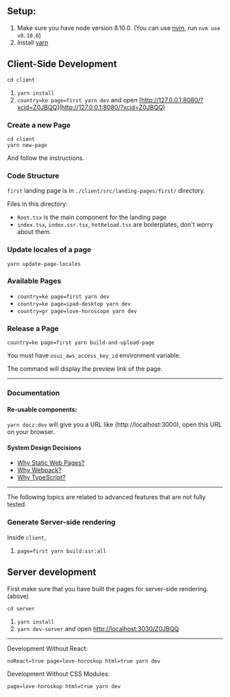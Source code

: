 ## Setup:

1. Make sure you have node version 8.10.0. (You can use [nvm](https://github.com/creationix/nvm), run `nvm use v8.10.0`)
2. Install [yarn](https://yarnpkg.com/en/)

## Client-Side Development

`cd client`

1. `yarn install`
2. `country=ke page=first yarn dev` and open [http://127.0.0.1:8080/?xcid=Z0JBQQ](http://127.0.0.1:8080/?xcid=Z0JBQQ)

### Create a new Page

```
cd client
yarn new-page
```

And follow the instructions.

### Code Structure

`first` landing page is in `./client/src/landing-pages/first/` directory.

Files in this directory:

* `Root.tsx` is the main component for the landing page
* `index.tsx`, `index.ssr.tsx`, `hotReload.tsx` are boilerplates, don't worry about them.

### Update locales of a page

```
yarn update-page-locales
```

### Available Pages

* `country=ke page=first yarn dev`
* `country=ke page=ipad-desktop yarn dev`
* `country=gr page=love-horoscope yarn dev`

### Release a Page

```
country=ke page=first yarn build-and-upload-page
```

You must have `osui_aws_access_key_id` environment variable.

The command will display the preview link of the page.

---
### Documentation

#### Re-usable components:

`yarn docz:dev` will give you a URL like (http://localhost:3000), open this URL on your browser.

#### System Design Decisions

* [Why Static Web Pages?](docs/StaticWebPages.md)
* [Why Webpack?](docs/Webpack.md)
* [Why TypeScript?](docs/TypeScript.md)

---

The following topics are related to advanced features that are not fully tested. 

### Generate Server-side rendering

Inside `client`,

1. `page=first yarn build:ssr:all`

## Server development

First make sure that you have built the pages for server-side rendering. (above) 

`cd server`

1. `yarn install`
2. `yarn dev-server` and open [http://localhost:3030/Z0JBQQ](http://localhost:3030/Z0JBQQ)

----

Development Without React:

```
noReact=true page=love-horoskop html=true yarn dev
```

Development Without CSS Modules:

```
page=love-horoskop html=true yarn dev
```